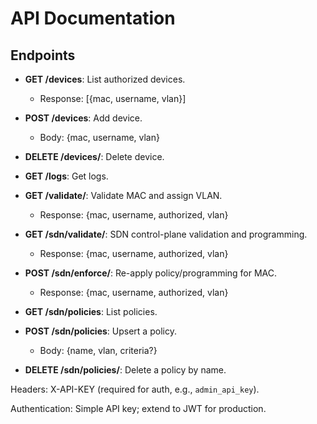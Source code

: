 # API Documentation

## Endpoints

- **GET /devices**: List authorized devices.
  - Response: [{mac, username, vlan}]

- **POST /devices**: Add device.
  - Body: {mac, username, vlan}

- **DELETE /devices/<mac>**: Delete device.

- **GET /logs**: Get logs.

- **GET /validate/<mac>**: Validate MAC and assign VLAN.
  - Response: {mac, username, authorized, vlan}

- **GET /sdn/validate/<mac>**: SDN control-plane validation and programming.
  - Response: {mac, username, authorized, vlan}
  
- **POST /sdn/enforce/<mac>**: Re-apply policy/programming for MAC.
  - Response: {mac, username, authorized, vlan}

- **GET /sdn/policies**: List policies.
- **POST /sdn/policies**: Upsert a policy.
  - Body: {name, vlan, criteria?}
- **DELETE /sdn/policies/<name>**: Delete a policy by name.

Headers: X-API-KEY (required for auth, e.g., `admin_api_key`).

Authentication: Simple API key; extend to JWT for production.